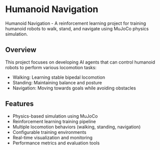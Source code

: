 # Humanoid Navigation

Humanoid Navigation - A reinforcement learning project for training humanoid robots to walk, stand, and navigate using MuJoCo physics simulation.

## Overview

This project focuses on developing AI agents that can control humanoid robots to perform various locomotion tasks:

- Walking: Learning stable bipedal locomotion
- Standing: Maintaining balance and posture  
- Navigation: Moving towards goals while avoiding obstacles

## Features

- Physics-based simulation using MuJoCo
- Reinforcement learning training pipeline
- Multiple locomotion behaviors (walking, standing, navigation)
- Configurable training environments
- Real-time visualization and monitoring
- Performance metrics and evaluation tools
